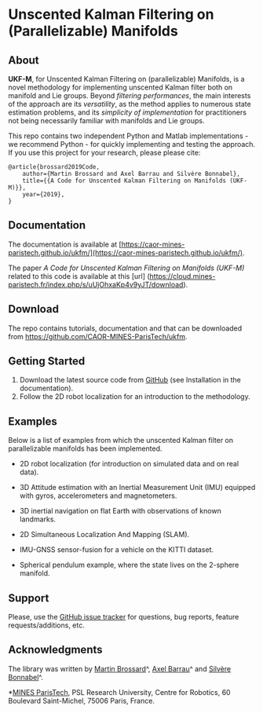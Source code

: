 Unscented Kalman Filtering on (Parallelizable) Manifolds
================================================================================

About
--------------------------------------------------------------------------------
**UKF-M**, for Unscented Kalman Filtering on (parallelizable) Manifolds, is a
novel methodology for implementing unscented Kalman filter both  on manifold and
Lie groups. Beyond *filtering performances*, the main interests of the approach
are its *versatility*, as the method applies to numerous state estimation
problems, and its *simplicity of implementation* for practitioners not being
necessarily familiar with manifolds and Lie groups.

This repo contains two independent Python and Matlab implementations - we
recommend Python - for quickly implementing and testing the approach. If you use
this project for your research, please please cite:

    @article{brossard2019Code,
        author={Martin Brossard and Axel Barrau and Silvère Bonnabel},
        title={{A Code for Unscented Kalman Filtering on Manifolds (UKF-M)}},
        year={2019},
    }


Documentation
--------------------------------------------------------------------------------

The documentation is available at [https://caor-mines-paristech.github.io/ukfm/](https://caor-mines-paristech.github.io/ukfm/).

The paper *A Code for Unscented Kalman Filtering on Manifolds (UKF-M)* related
to this code is available at  this [url]
(https://cloud.mines-paristech.fr/index.php/s/uUjOhxaKp4v9yJT/download).

Download
--------------------------------------------------------------------------------
The repo contains tutorials, documentation and that can be downloaded from
https://github.com/CAOR-MINES-ParisTech/ukfm.


Getting Started
--------------------------------------------------------------------------------

1. Download the latest source code from
   [GitHub](https://github.com/CAOR-MINES-ParisTech/ukfm) (see Installation in
   the documentation).
2. Follow  the 2D robot localization for an introduction to the methodology. 


Examples
--------------------------------------------------------------------------------


Below is a list of examples from which the unscented Kalman filter on
parallelizable manifolds has been implemented.

- 2D robot localization (for introduction on simulated data and on real data).

- 3D Attitude estimation with an Inertial Measurement Unit (IMU) equipped with
  gyros, accelerometers and magnetometers.

-  3D inertial navigation on flat Earth with observations of known landmarks.

-  2D Simultaneous Localization And Mapping (SLAM).

-  IMU-GNSS sensor-fusion for a vehicle on the KITTI dataset.

-  Spherical pendulum example, where the state lives on the 2-sphere manifold.


Support
--------------------------------------------------------------------------------

Please, use the [GitHub issue
tracker](https://github.com/CAOR-MINES-ParisTech/ukfm) for questions, bug
reports, feature requests/additions, etc.


Acknowledgments
--------------------------------------------------------------------------------

The library was written by [Martin
Brossard](mailto:martin.brossard@mines-paristech.fr)^, [Axel
Barrau](mailto:axel.barrau@safrangroup.com)^ and [Silvère
Bonnabel](mailto:silvere.bonnabel@mines-paristech.fr)^.

*[MINES ParisTech](http://www.mines-paristech.eu/), PSL Research University,
Centre for Robotics, 60 Boulevard Saint-Michel, 75006 Paris, France.





